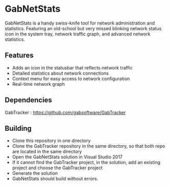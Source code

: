 # GabNetStats
GabNetStats is a handy swiss-knife tool for network administration and statistics.
Featuring an old-school but very missed blinking network status icon in the system tray, network traffic graph, and advanced network statistics.

## Features
* Adds an icon in the statusbar that reflects network traffic
* Detailed statistics about network connections
* Context menu for easy access to network configuration
* Real-time network graph

## Dependencies
GabTracker : https://github.com/gabsoftware/GabTracker

## Building
* Clone this repository in one directory
* Clone the GabTracker repository in the same directory, so that both repo are located in the same directory
* Open the GabNetStats solution in Visual Studio 2017
* If it cannot find the GabTracker project, in the solution, add an existing project and choose the GabTracker project
* Generate the solution
* GabNetStats should build without errors.